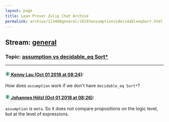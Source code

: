```yaml
---
layout: page
title: Lean Prover Zulip Chat Archive 
permalink: archive/113488general/18193assumptionvsdecidableeqSort.html
---
```


## Stream: [general](index.html)
### Topic: [assumption vs decidable_eq Sort*](18193assumptionvsdecidableeqSort.html)

---

#### [![Click to go to Zulip](../../assets/img/zulip2.png) Kenny Lau (Oct 01 2018 at 08:24)](https://leanprover.zulipchat.com/#narrow/stream/113488-general/topic/assumption%20vs%20decidable_eq%20Sort%2A/near/134952908):
How does `assumption` work if we don't have `decidable_eq Sort*`?

#### [![Click to go to Zulip](../../assets/img/zulip2.png) Johannes Hölzl (Oct 01 2018 at 08:26)](https://leanprover.zulipchat.com/#narrow/stream/113488-general/topic/assumption%20vs%20decidable_eq%20Sort%2A/near/134952971):
`assumption` is `meta`. So it does not compare propositions on the logic level, but at the level of expressions.

